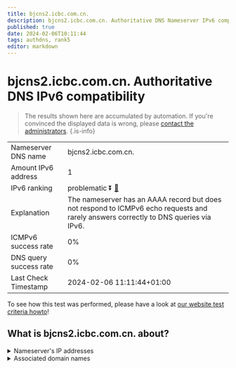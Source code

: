 ```yaml
---
title: bjcns2.icbc.com.cn.
description: bjcns2.icbc.com.cn. Authoritative DNS Nameserver IPv6 compatibility
published: true
date: 2024-02-06T10:11:44
tags: authdns, rank5
editor: markdown
---
```


# bjcns2.icbc.com.cn. Authoritative DNS IPv6 compatibility

> The results shown here are accumulated by automation. If you're convinced the displayed data is wrong, please [contact the administrators](/howto/chat). 
{.is-info}




|   |   |
| - | - |
| Nameserver DNS name | bjcns2.icbc.com.cn.
| Amount IPv6 address | 1
| IPv6 ranking | problematic :arrow_double_down: [🔗](/howto/ranking) |
| Explanation | The nameserver has an AAAA record but does not respond to ICMPv6 echo requests and rarely answers correctly to DNS queries via IPv6. |
| ICMPv6 success rate | 0%|
| DNS query success rate | 0% |
| Last Check Timestamp | 2024-02-06 11:11:44+01:00 |

To see how this test was performed, please have a look at [our website test criteria howto](/howto/testcriteria/authdns)!


## What is bjcns2.icbc.com.cn. about?




<details>
<summary>Nameserver's IP addresses</summary>

2408:8606:1b00::fff0

</details>



<details>
<summary>Associated domain names</summary>

www.icbc-ltd.com

</details>
